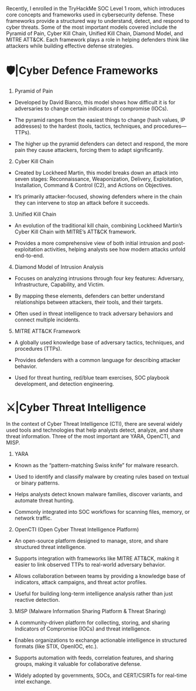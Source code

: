 Recently, I enrolled in the TryHackMe SOC Level 1 room, which introduces core concepts and frameworks used in cybersecurity defense. These frameworks provide a structured way to understand, detect, and respond to cyber threats. Some of the most important models covered include the Pyramid of Pain, Cyber Kill Chain, Unified Kill Chain, Diamond Model, and MITRE ATT&CK. Each framework plays a role in helping defenders think like attackers while building effective defense strategies.

# 🛡️|Cyber Defence Frameworks

1. Pyramid of Pain

* Developed by David Bianco, this model shows how difficult it is for adversaries to change certain indicators of compromise (IOCs).

* The pyramid ranges from the easiest things to change (hash values, IP addresses) to the hardest (tools, tactics, techniques, and procedures—TTPs).

* The higher up the pyramid defenders can detect and respond, the more pain they cause attackers, forcing them to adapt significantly.

2. Cyber Kill Chain

* Created by Lockheed Martin, this model breaks down an attack into seven stages: Reconnaissance, Weaponization, Delivery, Exploitation, Installation, Command & Control (C2), and Actions on Objectives.

* It’s primarily attacker-focused, showing defenders where in the chain they can intervene to stop an attack before it succeeds.

3. Unified Kill Chain

* An evolution of the traditional kill chain, combining Lockheed Martin’s Cyber Kill Chain with MITRE’s ATT&CK framework.

* Provides a more comprehensive view of both initial intrusion and post-exploitation activities, helping analysts see how modern attacks unfold end-to-end.

4. Diamond Model of Intrusion Analysis

* Focuses on analyzing intrusions through four key features: Adversary, Infrastructure, Capability, and Victim.

* By mapping these elements, defenders can better understand relationships between attackers, their tools, and their targets.

* Often used in threat intelligence to track adversary behaviors and connect multiple incidents.

5. MITRE ATT&CK Framework

* A globally used knowledge base of adversary tactics, techniques, and procedures (TTPs).

* Provides defenders with a common language for describing attacker behavior.

* Used for threat hunting, red/blue team exercises, SOC playbook development, and detection engineering.


# ⚔️|Cyber Threat Intelligence
In the context of Cyber Threat Intelligence (CTI), there are several widely used tools and technologies that help analysts detect, analyze, and share threat information. Three of the most important are YARA, OpenCTI, and MISP.

1. YARA

* Known as the “pattern-matching Swiss knife” for malware research.

* Used to identify and classify malware by creating rules based on textual or binary patterns.

* Helps analysts detect known malware families, discover variants, and automate threat hunting.

* Commonly integrated into SOC workflows for scanning files, memory, or network traffic.

2. OpenCTI (Open Cyber Threat Intelligence Platform)

* An open-source platform designed to manage, store, and share structured threat intelligence.

* Supports integration with frameworks like MITRE ATT&CK, making it easier to link observed TTPs to real-world adversary behavior.

* Allows collaboration between teams by providing a knowledge base of indicators, attack campaigns, and threat actor profiles.

* Useful for building long-term intelligence analysis rather than just reactive detection.

3. MISP (Malware Information Sharing Platform & Threat Sharing)

* A community-driven platform for collecting, storing, and sharing Indicators of Compromise (IOCs) and threat intelligence.

* Enables organizations to exchange actionable intelligence in structured formats (like STIX, OpenIOC, etc.).

* Supports automation with feeds, correlation features, and sharing groups, making it valuable for collaborative defense.

* Widely adopted by governments, SOCs, and CERT/CSIRTs for real-time intel exchange.

